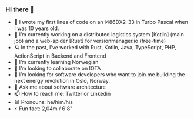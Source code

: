 ### Hi there 👋

- 🚀 I wrote my first lines of code on an i486DX2-33 in Turbo Pascal when I was 10 years old.
- 🔭 I’m currently working on a distributed logistics system [Kotlin] (main job) and a web-spider [Rust] for versionmanager.io (free-time)
- 🪐 In the past, I've worked with Rust, Kotlin, Java, TypeScript, PHP, ActionScript in Backend and Frontend
- 🌱 I’m currently learning Norwegian
- 👯 I’m looking to collaborate on IOTA
- 🤔 I’m looking for software developers who want to join me building the next energy revolution in Oslo, Norway.
- 💬 Ask me about software architecture
- 📫 How to reach me: Twitter or Linkedin
- 😄 Pronouns: he/him/his
- ⚡ Fun fact: 2,04m / 6'8"
